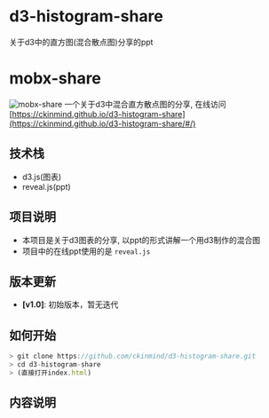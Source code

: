 # d3-histogram-share
关于d3中的直方图(混合散点图)分享的ppt


# mobx-share
![mobx-share](https://raw.githubusercontent.com/ckinmind/mobx-share/master/src/image/demo.gif)
一个关于d3中混合直方散点图的分享, 在线访问 [https://ckinmind.github.io/d3-histogram-share](https://ckinmind.github.io/d3-histogram-share/#/)


## 技术栈
- d3.js(图表)
- reveal.js(ppt)

## 项目说明
- 本项目是关于d3图表的分享, 以ppt的形式讲解一个用d3制作的混合图
- 项目中的在线ppt使用的是 `reveal.js`

## 版本更新
- **[v1.0]**: 初始版本，暂无迭代


## 如何开始
```js
> git clone https://github.com/ckinmind/d3-histogram-share.git
> cd d3-histogram-share
> (直接打开index.html)
```

## 内容说明
